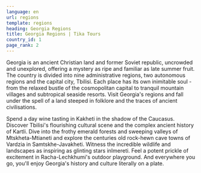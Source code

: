 ```yaml
---
language: en
url: regions
template: regions
heading: Georgia Regions
title: Georgia Regions | Tika Tours
country_id: 1
page_rank: 2
---
```

<div class="row content-row"><!-- 1528 (0)-->

</div>

<div class="row content-row"><!-- 1529 (3)-->
<div class="col-xs-12 col-sm-6 col-md-6"><!-- 2046 -->

Georgia is an ancient Christian land and former Soviet republic, uncrowded and unexplored,
offering a mystery as ripe and familiar as late summer fruit. The country is divided
into nine administrative regions, two autonomous regions and the capital city, Tbilisi.
Each place has its own inimitable soul \- from the relaxed bustle of the cosmopolitan
capital to tranquil mountain villages and subtropical seaside resorts. Visit Georgia's
regions and fall under the spell of a land steeped in folklore and the traces of
ancient civilisations.

</div>

<div class="col-xs-12 col-sm-6 col-md-6"><!-- 2047 -->

Spend a day wine tasting in Kakheti in the shadow of the Caucasus. Discover Tbilisi's
flourishing cultural scene and the complex ancient history of Kartli. Dive into
the frothy emerald forests and sweeping valleys of Mtskheta\-Mtianeti and explore
the centuries old rock\-hewn cave towns of Vardzia in Samtskhe\-Javakheti. Witness
the incredible wildlife and landscapes as inspiring as glinting stars inImereti.
Feel a potent prickle of excitement in Racha\-Lechkhumi's outdoor playground. And
everywhere you go, you'll enjoy Georgia's history and culture literally on a plate.

</div>

</div>
